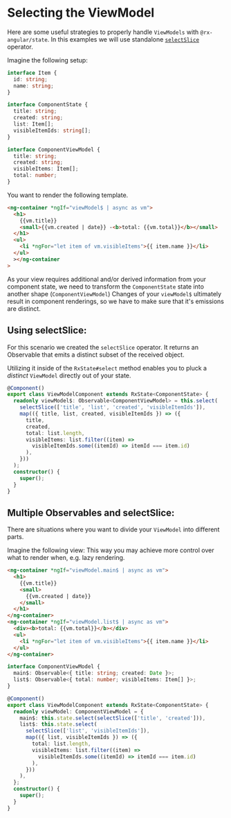 # Selecting the ViewModel

Here are some useful strategies to properly handle `ViewModels` with `@rx-angular/state`. In this examples we will use standalone [`selectSlice`](https://github.com/BioPhoton/rx-angular/blob/master/libs/state/docs/api/operators/select-slice.md) operator.

Imagine the following setup:

```typescript
interface Item {
  id: string;
  name: string;
}

interface ComponentState {
  title: string;
  created: string;
  list: Item[];
  visibleItemIds: string[];
}

interface ComponentViewModel {
  title: string;
  created: string;
  visibleItems: Item[];
  total: number;
}
```

You want to render the following template.

```html
<ng-container *ngIf="viewModel$ | async as vm">
  <h1>
    {{vm.title}}
    <small>{{vm.created | date}} -<b>total: {{vm.total}}</b></small>
  </h1>
  <ul>
    <li *ngFor="let item of vm.visibleItems">{{ item.name }}</li>
  </ul>
  ></ng-container
>
```

As your view requires additional and/or derived information from your component state, we need to transform the
`ComponentState` state into another shape (`ComponentViewModel`)
Changes of your `viewModel$` ultimately result in component renderings, so we have to make sure that it's emissions
are distinct.

## Using selectSlice:

For this scenario we created the `selectSlice` operator.
It returns an Observable that emits a distinct subset of the received object.

Utilizing it inside of the `RxState#select` method enables you to pluck a _distinct_ `ViewModel` directly out of your state.

```typescript
@Component()
export class ViewModelComponent extends RxState<ComponentState> {
  readonly viewModel$: Observable<ComponentViewModel> = this.select(
    selectSlice(['title', 'list', 'created', 'visibleItemIds']),
    map(({ title, list, created, visibleItemIds }) => ({
      title,
      created,
      total: list.length,
      visibleItems: list.filter((item) =>
        visibleItemIds.some((itemId) => itemId === item.id)
      ),
    }))
  );
  constructor() {
    super();
  }
}
```

## Multiple Observables and selectSlice:

There are situations where you want to divide your `ViewModel` into different parts.

Imagine the following view:
This way you may achieve more control over what to render when, e.g. lazy rendering.

```html
<ng-container *ngIf="viewModel.main$ | async as vm">
  <h1>
    {{vm.title}}
    <small>
      {{vm.created | date}}
    </small>
  </h1>
</ng-container>
<ng-container *ngIf="viewModel.list$ | async as vm">
  <div><b>total: {{vm.total}}</b></div>
  <ul>
    <li *ngFor="let item of vm.visibleItems">{{ item.name }}</li>
  </ul>
</ng-container>
```

```typescript
interface ComponentViewModel {
  main$: Observable<{ title: string; created: Date }>;
  list$: Observable<{ total: number; visibleItems: Item[] }>;
}

@Component()
export class ViewModelComponent extends RxState<ComponentState> {
  readonly viewModel: ComponentViewModel = {
    main$: this.state.select(selectSlice(['title', 'created'])),
    list$: this.state.select(
      selectSlice(['list', 'visibleItemIds']),
      map(({ list, visibleItemIds }) => ({
        total: list.length,
        visibleItems: list.filter((item) =>
          visibleItemIds.some((itemId) => itemId === item.id)
        ),
      }))
    ),
  };
  constructor() {
    super();
  }
}
```
